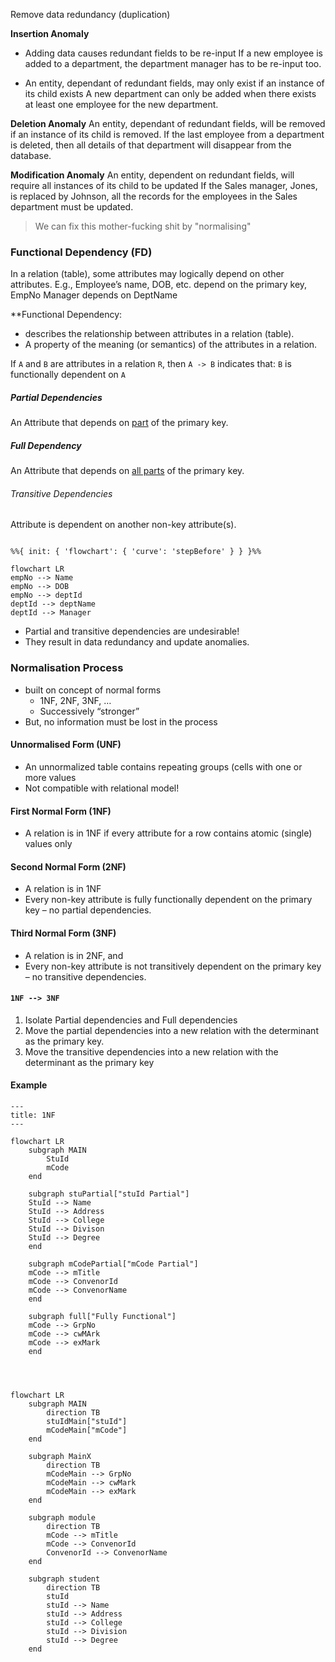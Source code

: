 Remove data redundancy (duplication)

**Insertion Anomaly**
- Adding data causes redundant fields to be re-input
	If a new employee is added to a department, the department manager has to be re-input too.
	
- An entity, dependant of redundant fields, may only exist if an instance of its child exists
	A new department can only be added when there exists at least one employee for the new department.


**Deletion Anomaly**
 An entity, dependant of redundant fields, will be removed if an instance of its child is removed.
	 If the last employee from a department is deleted, then all details of that department will disappear from the database.


**Modification Anomaly**
An entity, dependent on redundant fields, will require all instances of its child to be updated
	If the Sales manager, Jones, is replaced by Johnson, all the records for the employees in the Sales department must be updated.

> We can fix this mother-fucking shit by "normalising"



### Functional Dependency (FD)
In a relation (table), some attributes may logically depend on other attributes.
	E.g., Employee’s name, DOB, etc. depend on the primary key, EmpNo
	Manager depends on DeptName

**Functional Dependency: 
- describes the relationship between attributes in a relation (table).
- A property of the meaning (or semantics) of the attributes in a relation.

If `A` and `B` are attributes in a relation `R`, then `A -> B` indicates that:
`B` is functionally dependent on `A`

##### Partial Dependencies
An Attribute that depends on <u>part</u> of the primary key.

##### Full Dependency
An Attribute that depends on <u>all parts</u> of the primary key.

###### Transitive Dependencies
Attribute is dependent on another non-key attribute(s).



```mermaid

%%{ init: { 'flowchart': { 'curve': 'stepBefore' } } }%%

flowchart LR
empNo --> Name
empNo --> DOB
empNo --> deptId
deptId --> deptName
deptId --> Manager
```


- Partial and transitive dependencies are undesirable!
- They result in data redundancy and update anomalies.

### Normalisation Process
- built on concept of normal forms
	- 1NF, 2NF, 3NF, …
	- Successively “stronger”
- But, no information must be lost in the process


####  Unnormalised Form (UNF)
- An unnormalized table contains repeating groups (cells with one or more values
- Not compatible with relational model!


#### First Normal Form (1NF)
- A relation is in 1NF if every attribute for a row contains atomic (single) values only

#### Second Normal Form (2NF)
- A relation is in 1NF
- Every non-key attribute is fully functionally dependent on the primary key – no partial dependencies.

#### Third Normal Form (3NF)
- A relation is in 2NF, and
- Every non-key attribute is not transitively dependent on the primary key – no transitive dependencies.


#### `1NF --> 3NF`
1. Isolate Partial dependencies and Full dependencies
2. Move the partial dependencies into a new relation with the determinant as the primary key.
3. Move the transitive dependencies into a new relation with the determinant as the primary key

#### Example

```mermaid
---
title: 1NF
---

flowchart LR
	subgraph MAIN
		StuId
		mCode
	end
	
	subgraph stuPartial["stuId Partial"]
	StuId --> Name
	StuId --> Address
	StuId --> College
	StuId --> Divison
	StuId --> Degree
	end
	
	subgraph mCodePartial["mCode Partial"]
	mCode --> mTitle
	mCode --> ConvenorId
	mCode --> ConvenorName
	end
	
	subgraph full["Fully Functional"]
	mCode --> GrpNo
	mCode --> cwMArk
	mCode --> exMark
	end

 
```


```mermaid

flowchart LR
	subgraph MAIN
		direction TB
		stuIdMain["stuId"]
		mCodeMain["mCode"]
	end

	subgraph MainX
		direction TB
		mCodeMain --> GrpNo
		mCodeMain --> cwMark
		mCodeMain --> exMark
	end
	
	subgraph module
		direction TB
		mCode --> mTitle
		mCode --> ConvenorId
		ConvenorId --> ConvenorName
	end
	
	subgraph student
		direction TB
		stuId
		stuId --> Name
		stuId --> Address
		stuId --> College
		stuId --> Division
		stuId --> Degree
	end
```
